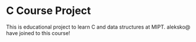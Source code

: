 # C Course Project

This is educational project to learn C and data structures at MIPT.
aleksko@ have joined to this course!

